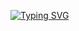 [![Typing SVG](https://readme-typing-svg.demolab.com?font=Fira+Code&pause=1000000&width=535&lines=Hello+there+im+Govind+Menon+.+[OJC])](https://git.io/typing-svg)

